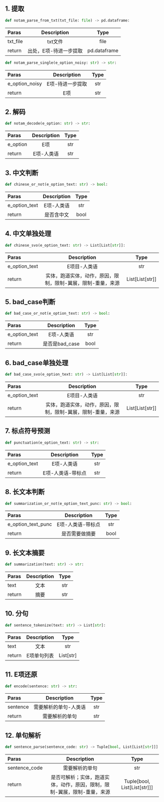 ## 1. 提取

```python
def notam_parse_from_txt(txt_file: file) -> pd.dataframe:
```

| Paras    |      Description       |     Type     |
| :------- | :--------------------: | :----------: |
| txt_file |        txt文件         |     file     |
| return   | 出处，E项-待进一步提取 | pd.dataframe |

```python
def notam_parse_single(e_option_noisy: str) -> str:
```

| Paras          |   Description    | Type |
| :------------- | :--------------: | :--: |
| e_option_noisy | E项-待进一步提取 | str  |
| return         |       E项        | str  |

## 2. 解码

```python
def notam_decode(e_option: str) -> str:
```

| Paras    | Description | Type |
| :------- | :---------: | :--: |
| e_option |     E项     | str  |
| return   | E项-人类语  | str  |

## 3. 中文判断

```python
def chinese_or_not(e_option_text: str) -> bool:
```

| Paras         | Description | Type |
| :------------ | :---------: | :--: |
| e_option_text | E项-人类语  | str  |
| return        | 是否含中文  | bool |

## 4. 中文单独处理

```python
def chinese_svo(e_option_text: str) -> List[List[str]]:
```

| Paras         |                         Description                          |      Type       |
| :------------ | :----------------------------------------------------------: | :-------------: |
| e_option_text |                         E项目-人类语                         |       str       |
| return        | 实体，跑道实体，动作，原因，限制，限制-翼展，限制-重量，来源 | List[List[str]] |

## 5. bad_case判断

```python
def bad_case_or_not(e_option_text: str) -> bool:
```

| Paras         |  Description   | Type |
| :------------ | :------------: | :--: |
| e_option_text |   E项-人类语   | str  |
| return        | 是否是bad_case | bool |

## 6. bad_case单独处理

```python
def bad_case_svo(e_option_text: str) -> List[List[str]]:
```

| Paras         |                         Description                          |      Type       |
| :------------ | :----------------------------------------------------------: | :-------------: |
| e_option_text |                         E项目-人类语                         |       str       |
| return        | 实体，跑道实体，动作，原因，限制，限制-翼展，限制-重量，来源 | List[List[str]] |

## 7. 标点符号预测

```python
def punctuation(e_option_text: str) -> str:
```

| Paras         |    Description    | Type |
| :------------ | :---------------: | :--: |
| e_option_text |    E项-人类语     | str  |
| return        | E项-人类语-带标点 | str  |

## 8. 长文本判断

```python
def summarization_or_not(e_option_text_punc: str) -> bool:
```

| Paras              |    Description    | Type |
| :----------------- | :---------------: | :--: |
| e_option_text_punc | E项-人类语-带标点 | str  |
| return             |  是否需要做摘要   | bool |

## 9. 长文本摘要

```python
def summarization(text: str) -> str:
```

| Paras  | Description | Type |
| :----- | :---------: | :--: |
| text   |    文本     | str  |
| return |    摘要     | str  |

## 10. 分句

```python
def sentence_tokenize(text: str) -> List[str]:
```

| Paras  | Description |   Type    |
| :----- | :---------: | :-------: |
| text   |    文本     |    str    |
| return | E项单句列表 | List[str] |

## 11. E项还原

```python
def encode(sentence: str) -> str:
```

| Paras    |      Description      | Type |
| :------- | :-------------------: | :--: |
| sentence | 需要解析的单句-人类语 | str  |
| return   |    需要解析的单句     | str  |

## 12. 单句解析

```python
def sentence_parse(sentence_code: str) -> Tuple[bool, List[List[str]]]:
```

| Paras         |                         Description                          |             Type             |
| :------------ | :----------------------------------------------------------: | :--------------------------: |
| sentence_code |                        需要解析的单句                        |             str              |
| return        | 是否可解析；实体，跑道实体，动作，原因，限制，限制-翼展，限制-重量，来源 | Tuple[bool, List[List[str]]] |

